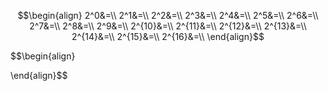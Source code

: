 $$\begin{align}
2^0&=\\
2^1&=\\
2^2&=\\
2^3&=\\
2^4&=\\
2^5&=\\
2^6&=\\
2^7&=\\
2^8&=\\
2^9&=\\
2^{10}&=\\
2^{11}&=\\
2^{12}&=\\
2^{13}&=\\
2^{14}&=\\
2^{15}&=\\
2^{16}&=\\
\end{align}$$

$$\begin{align}

\end{align}$$